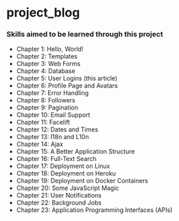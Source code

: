 # project_blog

### Skills aimed to be learned through this project

- Chapter 1: Hello, World!
- Chapter 2: Templates
- Chapter 3: Web Forms
- Chapter 4: Database
- Chapter 5: User Logins (this article)
- Chapter 6: Profile Page and Avatars
- Chapter 7: Error Handling
- Chapter 8: Followers
- Chapter 9: Pagination
- Chapter 10: Email Support
- Chapter 11: Facelift
- Chapter 12: Dates and Times
- Chapter 13: I18n and L10n
- Chapter 14: Ajax
- Chapter 15: A Better Application Structure
- Chapter 16: Full-Text Search
- Chapter 17: Deployment on Linux
- Chapter 18: Deployment on Heroku
- Chapter 19: Deployment on Docker Containers
- Chapter 20: Some JavaScript Magic
- Chapter 21: User Notifications
- Chapter 22: Background Jobs
- Chapter 23: Application Programming Interfaces (APIs)
